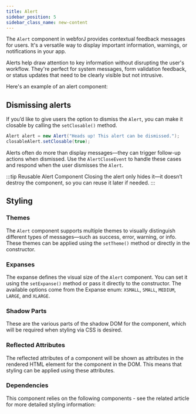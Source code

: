 ```yaml
---
title: Alert
sidebar_position: 5
sidebar_class_name: new-content
---
```


<DocChip chip='shadow' />
<DocChip chip='name' label="dwc-alert" />
<JavadocLink type="alert" location="com/webforj/component/alert/Alert" top='true'/>

The `Alert` component in webforJ provides contextual feedback messages for users. It's a versatile way to display important information, warnings, or notifications in your app.

Alerts help draw attention to key information without disrupting the user's workflow. They're perfect for system messages, form validation feedback, or status updates that need to be clearly visible but not intrusive.

Here's an example of an alert component:

<ComponentDemo 
path='/webforj/alert?' 
javaE='https://raw.githubusercontent.com/webforj/webforj-documentation/refs/heads/main/src/main/java/com/webforj/samples/views/alert/AlertView.java'
height = '100px'
/>

## Dismissing alerts

If you’d like to give users the option to dismiss the `Alert`, you can make it closable by calling the `setClosable()` method. 

```java 
Alert alert = new Alert("Heads up! This alert can be dismissed.");
closableAlert.setClosable(true);
```
Alerts often do more than display messages—they can trigger follow-up actions when dismissed. Use the `AlertCloseEvent` to handle these cases and respond when the user dismisses the `Alert`.

<ComponentDemo 
path='/webforj/closablealert?' 
javaE='https://raw.githubusercontent.com/webforj/webforj-documentation/refs/heads/main/src/main/java/com/webforj/samples/views/alert/ClosableAlertView.java'
height = '100px'
/>

:::tip Reusable Alert Component
Closing the alert only hides it—it doesn’t destroy the component, so you can reuse it later if needed.
:::


## Styling

### Themes

The `Alert` component supports multiple <JavadocLink type="foundation" location="com/webforj/component/Theme"> themes </JavadocLink> to visually distinguish different types of messages—such as success, error, warning, or info. These themes can be applied using the `setTheme()` method or directly in the constructor.

<ComponentDemo 
path='/webforj/alertthemes?'
javaE='https://raw.githubusercontent.com/webforj/webforj-documentation/refs/heads/main/src/main/java/com/webforj/samples/views/alert/AlertThemesView.java' 
height = '475px'
/>


### Expanses

The expanse defines the visual size of the `Alert` component. You can set it using the `setExpanse()` method or pass it directly to the constructor. The available options come from the Expanse enum: `XSMALL`, `SMALL`, `MEDIUM`, `LARGE`, and `XLARGE`.

<ComponentDemo 
path='/webforj/alertexpanses?' 
javaE='https://raw.githubusercontent.com/webforj/webforj-documentation/refs/heads/main/src/main/java/com/webforj/samples/views/alert/AlertExpansesView.java'
height = '400px'
/>


### Shadow Parts
These are the various parts of the shadow DOM for the component, which will be required when styling via CSS is desired.

<TableBuilder tag='dwc-alert' table="parts"/>



### Reflected Attributes

  The reflected attributes of a component will be shown as attributes in the rendered HTML element for the component in the DOM. This means that styling can be applied using these attributes.
  
  <TableBuilder tag='dwc-alert' table="reflects"/>

### Dependencies

  This component relies on the following components - see the related article for more detailed styling information:
  
  <TableBuilder tag='dwc-alert' table="dependencies"/>